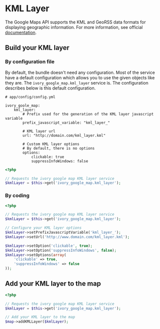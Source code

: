 # KML Layer

The Google Maps API supports the KML and GeoRSS data formats for displaying geographic information. For more
information, see official [documentation](http://code.google.com/apis/maps/documentation/javascript/layers.html#KMLLayers).

## Build your KML layer

### By configuration file

By default, the bundle doesn't need any configuration. Most of the service have a default configuration which allows
you to use the given objects like they are. The ``ivory_google_map.kml_layer`` service is. The configuration describes
below is this default configuration.

```
# app/config/config.yml

ivory_goole_map:
    kml_layer:
        # Prefix used for the generation of the KML layer javascript variable
        prefix_javascript_variable: "kml_layer_"

        # KML layer url
        url: "http://domain.com/kml_layer.kml"

        # Custom KML layer options
        # By default, there is no options
        options:
            clickable: true
            suppressInfoWindows: false
```

``` php
<?php

// Requests the ivory google map KML layer service
$kmlLayer = $this->get('ivory_google_map.kml_layer');
```

### By coding

``` php
<?php

// Requests the ivory google map KML layer service
$kmlLayer = $this->get('ivory_google_map.kml_layer');

// Configure your KML layer options
$kmlLayer->setPrefixJavascriptVariable('kml_layer_');
$kmlLayer->setUrl('http://www.domain.com/kml_layer.kml');

$kmlLayer->setOption('clickable', true);
$kmlLayer->setOption('suppressInfoWindows', false);
$kmlLayer->setOptions(array(
    'clickable' => true,
    'suppressInfoWindows' => false
));
```

## Add your KML layer to the map

``` php
<?php

// Requests the ivory google map KML layer service
$kmlLayer = $this->get('ivory_google_map.kml_layer');

// Add your KML layer to the map
$map->addKMLLayer($kmlLayer);
```
